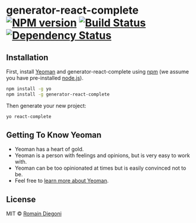 # generator-react-complete [![NPM version][npm-image]][npm-url] [![Build Status][travis-image]][travis-url] [![Dependency Status][daviddm-image]][daviddm-url]
> 

## Installation

First, install [Yeoman](http://yeoman.io) and generator-react-complete using [npm](https://www.npmjs.com/) (we assume you have pre-installed [node.js](https://nodejs.org/)).

```bash
npm install -g yo
npm install -g generator-react-complete
```

Then generate your new project:

```bash
yo react-complete
```

## Getting To Know Yeoman

 * Yeoman has a heart of gold.
 * Yeoman is a person with feelings and opinions, but is very easy to work with.
 * Yeoman can be too opinionated at times but is easily convinced not to be.
 * Feel free to [learn more about Yeoman](http://yeoman.io/).

## License

MIT © [Romain Diegoni](romaindiegoni.com)


[npm-image]: https://badge.fury.io/js/generator-react-complete.svg
[npm-url]: https://npmjs.org/package/generator-react-complete
[travis-image]: https://travis-ci.org/drioemgaoin/generator-react-complete.svg?branch=master
[travis-url]: https://travis-ci.org/drioemgaoin/generator-react-complete
[daviddm-image]: https://david-dm.org/drioemgaoin/generator-react-complete.svg?theme=shields.io
[daviddm-url]: https://david-dm.org/drioemgaoin/generator-react-complete
